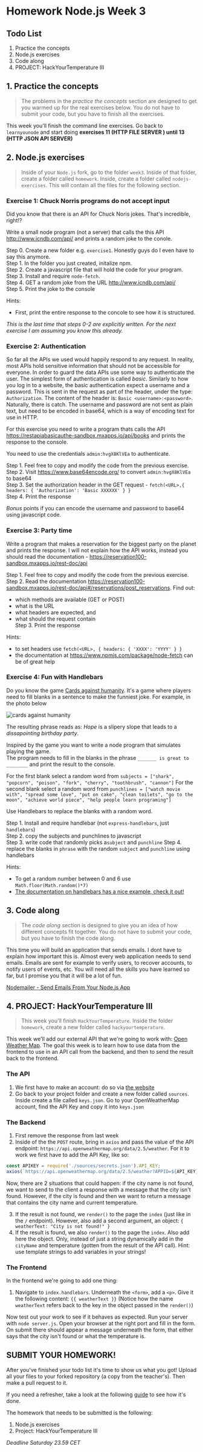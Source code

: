 # Homework Node.js Week 3

## Todo List

1. Practice the concepts
2. Node.js exercises
3. Code along
4. PROJECT: HackYourTemperature III

## **1. Practice the concepts**

> The problems in the _practice the concepts_ section are designed to get you warmed up for the real exercises below. You do not have to submit your code, but you have to finish all the exercises.

This week you'll finish the command line exercises. Go back to `learnyounode` and start doing **exercises 11 (HTTP FILE SERVER ) until 13 (HTTP JSON API SERVER)**

## **2. Node.js exercises**

> Inside of your `Node.js` fork, go to the folder `week3`. Inside of that folder, create a folder called `homework`. Inside, create a folder called `nodejs-exercises`. This will contain all the files for the following section.

### **Exercise 1: Chuck Norris programs do not accept input**

Did you know that there is an API for Chuck Noris jokes. That's incredible, right!?

Write a small node program (not a server) that calls the this API http://www.icndb.com/api/ and prints a random joke to the conole.

Step 0. Create a new folder e.g. `exercise1`. Honestly guys do I even have to say this anymore.  
Step 1. In the folder you just created, initalize npm.  
Step 2. Create a javascript file that will hold the code for your program.  
Step 3. Install and require `node-fetch`.  
Step 4. GET a random joke from the URL http://www.icndb.com/api/  
Step 5. Print the joke to the console

Hints:

- First, print the entire response to the concole to see how it is structured.

_This is the last time that steps 0-2 are explicitly written. For the next exercise I am assuming you know this already._

### **Exercise 2: Authentication**

So far all the APIs we used would happily respond to any request. In reality, most APIs hold sensitive information that should not be accessible for everyone. In order to guard the data APIs use some way to authenticate the user. The simplest form of authentication is called _basic_. Similarly to how you log in to a website, the basic authentication expect a username and a password. This is sent in the request as part of the header, under the type: `Authorization`. The content of the header is: `Basic <username>:<password>`. Naturally, there is catch. The username and password are not sent as plain text, but need to be encoded in base64, which is a way of encoding text for use in HTTP.

For this exercise you need to write a program thats calls the API https://restapiabasicauthe-sandbox.mxapps.io/api/books and prints the response to the console.

You need to use the credentials `admin:hvgX8KlVEa` to authenticate.

Step 1. Feel free to copy and modify the code from the previous exercise.  
Step 2. Visit https://www.base64encode.org/ to convert `admin:hvgX8KlVEa` to base64  
Step 3. Set the authorization header in the GET request - `fetch(<URL>,{ headers: { 'Authorization': 'Basic XXXXXX' } }`  
Step 4. Print the response

_Bonus_ points if you can encode the username and password to base64 using javascript code.

### **Exercise 3: Party time**

Write a program that makes a reservation for the biggest party on the planet and prints the response. I will not explain how the API works, instead you should read the documentation - https://reservation100-sandbox.mxapps.io/rest-doc/api

Step 1. Feel free to copy and modify the code from the previous exercise.  
Step 2. Read the documentation https://reservation100-sandbox.mxapps.io/rest-doc/api#/reservations/post_reservations. Find out:

- which methods are available (GET or POST)
- what is the URL
- what headers are expected, and
- what should the request contain  
  Step 3. Print the response

Hints:

- to set headers use `fetch(<URL>, { headers: { 'XXXX': 'YYYY' } }`
- the documentation at https://www.npmjs.com/package/node-fetch can be of great help

### **Exercise 4: Fun with Handlebars**

Do you know the game [Cards against humanity](https://cardsagainsthumanity.com/). It's a game where players need to fill blanks in a sentence to make the funniest joke. For example, in the photo below

![cards against humanity](https://www.snopes.com/tachyon/2015/11/cards-against-humanity.png?resize=865,391)

The resulting phrase reads as: _Hope_ is a slipery slope that leads to a _dissapointing birthday party_.

Inspired by the game you want to write a node program that simulates playing the game.  
The program needs to fill in the blanks in the phrase `_______ is great to ________` and print the result to the console.

For the first blank select a random word from `subjects = ["shark", "popcorn", "poison", "fork", "cherry", "toothbrush", "cannon"]`
For the second blank select a random word from `punchlines = ["watch movie with", "spread some love", "put on cake", "clean toilets", "go to the moon", "achieve world piece", "help people learn programing"]`

Use Handlebars to replace the blanks with a random word.

Step 1. Install and require handlebar (not `express-handlebars`, just `handlebars`)  
Step 2. copy the subjects and punchlines to javascript  
Step 3. write code that randomly picks a`subject` and `punchline`
Step 4. replace the blanks in `phrase` with the random `subject` and `punchline` using handlebars

Hints:

- To get a random number between 0 and 6 use `Math.floor(Math.random()*7)`
- [The documentation on handlebars has a nice example, check it out!](https://www.npmjs.com/package/handlebars#usage)

## **3. Code along**

> The _code along_ section is designed to give you an idea of how different concepts fit together. You do not have to submit your code, but you have to finish the code along.

This time you will build an application that sends emails. I dont have to explain how important this is. Almost every web application needs to send emails. Emails are sent for example to verify users, to recover accounts, to notify users of events, etc. You will need all the skills you have learned so far, but I promise you that it will be a lot of fun.

[Nodemailer - Send Emails From Your Node.js App](https://www.youtube.com/watch?v=nF9g1825mwk&t=469s)

## **4. PROJECT: HackYourTemperature III**

> This week you'll finish `HackYourTemperature`. Inside the folder `homework`, create a new folder called `hackyourtemperature`.

This week we'll add our external API that we're going to work with: [Open Weather Map](https://openweathermap.org/). The goal this week is to learn how to use data from the frontend to use in an API call from the backend, and then to send the result back to the frontend.

### The API

1. We first have to make an account: do so via [the website](https://openweathermap.org/appid)
2. Go back to your project folder and create a new folder called `sources`. Inside create a file called `keys.json`. Go to your OpenWeatherMap account, find the API Key and copy it into `keys.json`

### The Backend

1. First remove the response from last week
2. Inside of the the `POST` route, bring in `axios` and pass the value of the API endpoint: `https://api.openweathermap.org/data/2.5/weather`. For it to work we first have to add the API Key, like so:

```js
const APIKEY = require('./sources/secrets.json').API_KEY;
axios(`https://api.openweathermap.org/data/2.5/weather?APPID=${API_KEY}`);
```

Now, there are 2 situations that could happen: if the city name is not found, we want to send to the client a response with a message that the city isn't found. However, if the city is found and then we want to return a message that contains the city name and current temperature.

3. If the result is not found, we `render()` to the page the `index` (just like in the `/` endpoint). However, also add a second argument, an object: `{ weatherText: "City is not found!" }`
4. If the result is found, we also `render()` to the page the `index`. Also add here the object. Only, instead of just a string dynamically add in the `cityName` and temperature (gotten from the result of the API call). Hint: use template strings to add variables in your strings!

### The Frontend

In the frontend we're going to add one thing:

1. Navigate to `index.handlebars`. Underneath the `<form>`, add a `<p>`. Give it the following content: `{{ weatherText }}` (Notice how the name `weatherText` refers back to the key in the object passed in the `render()`)

Now test out your work to see if it behaves as expected. Run your server with `node server.js`. Open your browser at the right port and fill in the form. On submit there should appear a message underneath the form, that either says that the city isn't found or what the temperature is.

## **SUBMIT YOUR HOMEWORK!**

After you've finished your todo list it's time to show us what you got! Upload all your files to your forked repository (a copy from the teacher's). Then make a pull request to it.

If you need a refresher, take a look at the following [guide](../hand-in-homework-guide.md) to see how it's done.

The homework that needs to be submitted is the following:

1. Node.js exercises
2. Project: HackYourTemperature III

_Deadline Saturday 23.59 CET_
